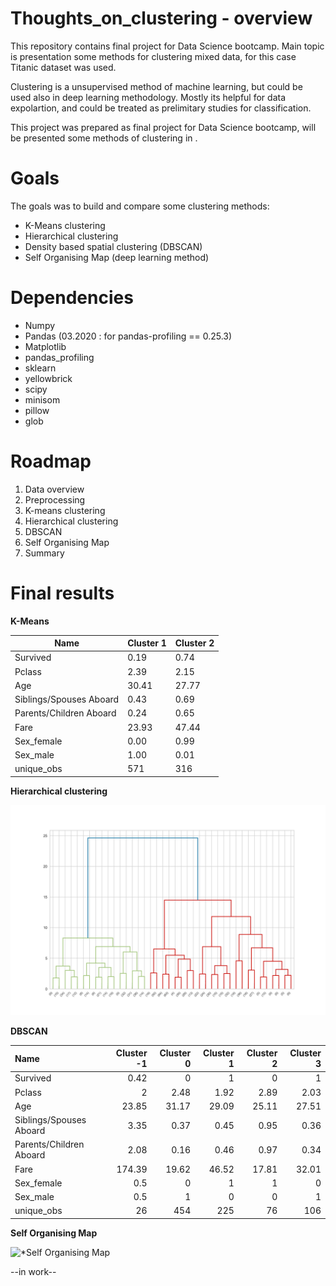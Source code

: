 # Thoughts_on_clustering - overview 

This repository contains final project for Data Science bootcamp. Main topic is presentation some methods for clustering mixed data, for this case Titanic dataset was used.

Clustering is a unsupervised method of machine learning, but could be used also in deep learning methodology. Mostly its helpful for data expolartion, and could be treated as prelimitary studies for classification.

This project was prepared as final project for Data Science bootcamp, will be presented some methods of clustering in .

# Goals

The goals was to build and compare some clustering methods:
  - K-Means clustering
  - Hierarchical clustering
  - Density based spatial clustering (DBSCAN)
  - Self Organising Map (deep learning method)


# Dependencies

  - Numpy
  - Pandas (03.2020 : for pandas-profiling == 0.25.3)
  - Matplotlib
  - pandas_profiling
  - sklearn
  - yellowbrick
  - scipy
  - minisom
  - pillow
  - glob
  
  
# Roadmap

 1. Data overview 
 2. Preprocessing
 3. K-means clustering
 4. Hierarchical clustering
 5. DBSCAN 
 6. Self Organising Map
 7. Summary

# Final results 

**K-Means**


|Name | Cluster 1	| Cluster 2 |
| ------------- | ------------- | ------------- |
|Survived|	0.19	| 0.74|
|Pclass|	2.39|	2.15|
|Age|	30.41|	27.77|
|Siblings/Spouses Aboard|	0.43|	0.69|
|Parents/Children Aboard|	0.24|	0.65|
|Fare	| 23.93|	47.44|
|Sex_female|	0.00|	0.99|
|Sex_male|	1.00|	0.01|
|unique_obs	|571|	316|


**Hierarchical clustering**

![**Hierarchical clustering**](https://github.com/Fikus91/Thoughts_on_clustering/blob/master/3.%20Hierarchical_clustering/hierarchy_titanic_normalized.png.png)


**DBSCAN**


|Name|   Cluster     -1    | Cluster     0    | Cluster     1    | Cluster    2    | Cluster     3    |
|:------------------------|-------:|-------:|-------:|------:|-------:|
| Survived                |   0.42 |   0    |   1    |  0    |   1    |
| Pclass                  |   2    |   2.48 |   1.92 |  2.89 |   2.03 |
| Age                     |  23.85 |  31.17 |  29.09 | 25.11 |  27.51 |
| Siblings/Spouses Aboard |   3.35 |   0.37 |   0.45 |  0.95 |   0.36 |
| Parents/Children Aboard |   2.08 |   0.16 |   0.46 |  0.97 |   0.34 |
| Fare                    | 174.39 |  19.62 |  46.52 | 17.81 |  32.01 |
| Sex_female              |   0.5  |   0    |   1    |  1    |   0    |
| Sex_male                |   0.5  |   1    |   0    |  0    |   1    |
| unique_obs              |  26    | 454    | 225    | 76    | 106    |



**Self Organising Map**

![***Self Organising Map**](https://github.com/Fikus91/Thoughts_on_clustering/blob/master/4.%20Self%20Organising%20Map/Self%20Organising%20Map%2020.gif)


--in work--
